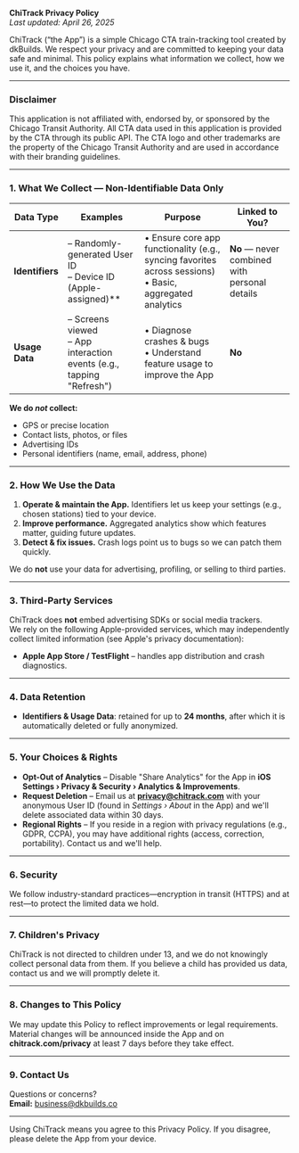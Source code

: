 **ChiTrack Privacy Policy**  
_Last updated: April 26, 2025_

ChiTrack (“the App”) is a simple Chicago CTA train-tracking tool created by dkBuilds. We respect your privacy and are committed to keeping your data safe and minimal. This policy explains what information we collect, how we use it, and the choices you have.

---

### Disclaimer
This application is not affiliated with, endorsed by, or sponsored by the Chicago Transit Authority. All CTA data used in this application is provided by the CTA through its public API. The CTA logo and other trademarks are the property of the Chicago Transit Authority and are used in accordance with their branding guidelines.

---

### 1.  What We Collect — Non-Identifiable Data Only

| Data Type | Examples | Purpose | Linked to You? |
|-----------|----------|---------|----------------|
| **Identifiers** | – Randomly-generated User ID<br>– Device ID (Apple-assigned)** | • Ensure core app functionality (e.g., syncing favorites across sessions)<br>• Basic, aggregated analytics | **No** — never combined with personal details |
| **Usage Data** | – Screens viewed<br>– App interaction events (e.g., tapping "Refresh") | • Diagnose crashes & bugs<br>• Understand feature usage to improve the App | **No** |

**We do *not* collect:**  
* GPS or precise location  
* Contact lists, photos, or files  
* Advertising IDs  
* Personal identifiers (name, email, address, phone)

---

### 2.  How We Use the Data
1. **Operate & maintain the App.** Identifiers let us keep your settings (e.g., chosen stations) tied to your device.  
2. **Improve performance.** Aggregated analytics show which features matter, guiding future updates.  
3. **Detect & fix issues.** Crash logs point us to bugs so we can patch them quickly.

We do **not** use your data for advertising, profiling, or selling to third parties.

---

### 3.  Third-Party Services
ChiTrack does **not** embed advertising SDKs or social media trackers.  
We rely on the following Apple-provided services, which may independently collect limited information (see Apple's privacy documentation):

* **Apple App Store / TestFlight** – handles app distribution and crash diagnostics.

---

### 4.  Data Retention
* **Identifiers & Usage Data**: retained for up to **24 months**, after which it is automatically deleted or fully anonymized.

---

### 5.  Your Choices & Rights
* **Opt-Out of Analytics** – Disable "Share Analytics" for the App in **iOS Settings › Privacy & Security › Analytics & Improvements**.  
* **Request Deletion** – Email us at **privacy@chitrack.com** with your anonymous User ID (found in _Settings › About_ in the App) and we'll delete associated data within 30 days.  
* **Regional Rights** – If you reside in a region with privacy regulations (e.g., GDPR, CCPA), you may have additional rights (access, correction, portability). Contact us and we'll help.

---

### 6.  Security
We follow industry-standard practices—encryption in transit (HTTPS) and at rest—to protect the limited data we hold.

---

### 7.  Children's Privacy
ChiTrack is not directed to children under 13, and we do not knowingly collect personal data from them. If you believe a child has provided us data, contact us and we will promptly delete it.

---

### 8.  Changes to This Policy
We may update this Policy to reflect improvements or legal requirements. Material changes will be announced inside the App and on **chitrack.com/privacy** at least 7 days before they take effect.

---

### 9.  Contact Us
Questions or concerns?  
**Email:** business@dkbuilds.co 

---

Using ChiTrack means you agree to this Privacy Policy. If you disagree, please delete the App from your device.
